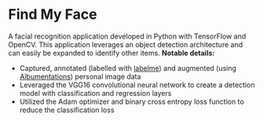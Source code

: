 # Find My Face

A facial recognition application developed in Python with TensorFlow and OpenCV. This application leverages an object detection architecture and can
easily be expanded to identify other items. **Notable details:**
* Captured, annotated (labelled with [labelme](http://labelme2.csail.mit.edu/Release3.0/index.php)) and augmented (using [Albumentations](https://albumentations.ai/)) personal image data
* Leveraged the VGG16 convolutional neural network to create a detection model with classification and regression layers
* Utilized the Adam optimizer and binary cross entropy loss function to reduce the classification loss
